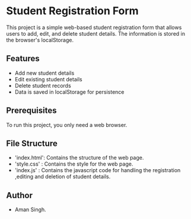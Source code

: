 # Student Registration Form

This project is a simple web-based student registration form that allows users to add, edit, and delete student details. The information is stored in the browser's localStorage.

## Features

- Add new student details
- Edit existing student details
- Delete student records
- Data is saved in localStorage for persistence

## Prerequisites

To run this project, you only need a web browser.

## File Structure

- 'index.html': Contains the structure of the web page.
- 'style.css' : Contains the style for the web page.
- 'index.js' : Contains the javascript code for handling the registration ,editing and deletion of student details.


## Author

- Aman Singh.